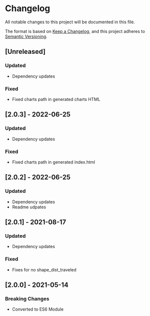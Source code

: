 # Changelog
All notable changes to this project will be documented in this file.

The format is based on [Keep a Changelog](https://keepachangelog.com/en/1.0.0/),
and this project adheres to [Semantic Versioning](https://semver.org/spec/v2.0.0.html).

## [Unreleased]
### Updated
- Dependency updates

### Fixed
- Fixed charts path in generated charts HTML

## [2.0.3] - 2022-06-25
### Updated
- Dependency updates

### Fixed
- Fixed charts path in generated index.html

## [2.0.2] - 2022-06-25
### Updated
- Dependency updates
- Readme udpates

## [2.0.1] - 2021-08-17
### Updated
- Dependency updates

### Fixed
- Fixes for no shape_dist_traveled

## [2.0.0] - 2021-05-14
### Breaking Changes
- Converted to ES6 Module